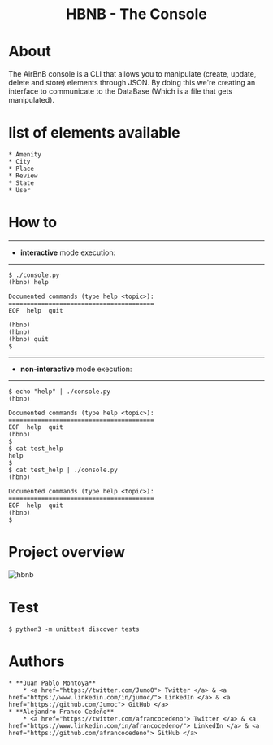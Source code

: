 <h1 align="center"> HBNB - The Console </h1>

# About

The AirBnB console is a CLI that allows you to manipulate (create, update, delete and store) elements through JSON. By doing this we're creating an interface to communicate to the DataBase (Which is a file that gets manipulated).

# list of elements available

	* Amenity
	* City
	* Place
	* Review
	* State
	* User

# How to
------------

* **interactive** mode execution:

------------

```
$ ./console.py
(hbnb) help

Documented commands (type help <topic>):
========================================
EOF  help  quit

(hbnb)
(hbnb)
(hbnb) quit
$
```

------------

* **non-interactive** mode execution:

------------
```
$ echo "help" | ./console.py
(hbnb)

Documented commands (type help <topic>):
========================================
EOF  help  quit
(hbnb)
$
$ cat test_help
help
$
$ cat test_help | ./console.py
(hbnb)

Documented commands (type help <topic>):
========================================
EOF  help  quit
(hbnb)
$
```
# Project overview

![hbnb](https://user-images.githubusercontent.com/69823997/108603381-98642580-7375-11eb-9dba-f52d0f3f3074.png)

# Test

```
$ python3 -m unittest discover tests
```

# Authors
 	* **Juan Pablo Montoya**
	 	* <a href="https://twitter.com/Jumo0"> Twitter </a> & <a href="https://www.linkedin.com/in/jumoc/"> LinkedIn </a> & <a href="https://github.com/Jumoc"> GitHub </a>
	* **Alejandro Franco Cedeño**
		* <a href="https://twitter.com/afrancocedeno"> Twitter </a> & <a href="https://www.linkedin.com/in/afrancocedeno/"> LinkedIn </a> & <a href="https://github.com/afrancocedeno"> GitHub </a>
